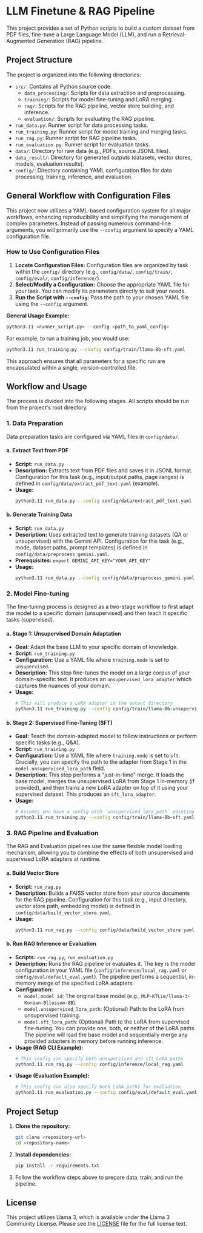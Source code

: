 # LLM Finetune & RAG Pipeline

This project provides a set of Python scripts to build a custom dataset from PDF files, fine-tune a Large Language Model (LLM), and run a Retrieval-Augmented Generation (RAG) pipeline.

## Project Structure

The project is organized into the following directories:

- `src/`: Contains all Python source code.
  - `data_processing/`: Scripts for data extraction and preprocessing.
  - `training/`: Scripts for model fine-tuning and LoRA merging.
  - `rag/`: Scripts for the RAG pipeline, vector store building, and inference.
  - `evaluation/`: Scripts for evaluating the RAG pipeline.
- `run_data.py`: Runner script for data processing tasks.
- `run_training.py`: Runner script for model training and merging tasks.
- `run_rag.py`: Runner script for RAG pipeline tasks.
- `run_evaluation.py`: Runner script for evaluation tasks.
- `data/`: Directory for raw data (e.g., PDFs, source JSONL files).
- `data_result/`: Directory for generated outputs (datasets, vector stores, models, evaluation results).
- `config/`: Directory containing YAML configuration files for data processing, training, inference, and evaluation.

## General Workflow with Configuration Files

This project now utilizes a YAML-based configuration system for all major workflows, enhancing reproducibility and simplifying the management of complex parameters. Instead of passing numerous command-line arguments, you will primarily use the `--config` argument to specify a YAML configuration file.

### How to Use Configuration Files

1.  **Locate Configuration Files:** Configuration files are organized by task within the `config/` directory (e.g., `config/data/`, `config/train/`, `config/eval/`, `config/inference/`).
2.  **Select/Modify a Configuration:** Choose the appropriate YAML file for your task. You can modify its parameters directly to suit your needs.
3.  **Run the Script with `--config`:** Pass the path to your chosen YAML file using the `--config` argument.

**General Usage Example:**

```bash
python3.11 <runner_script.py> --config <path_to_yaml_config>
```

For example, to run a training job, you would use:

```bash
python3.11 run_training.py --config config/train/llama-8b-sft.yaml
```

This approach ensures that all parameters for a specific run are encapsulated within a single, version-controlled file.

## Workflow and Usage

The process is divided into the following stages. All scripts should be run from the project's root directory.

### 1. Data Preparation

Data preparation tasks are configured via YAML files in `config/data/`.

#### a. Extract Text from PDF
- **Script:** `run_data.py`
- **Description:** Extracts text from PDF files and saves it in JSONL format. Configuration for this task (e.g., input/output paths, page ranges) is defined in `config/data/extract_pdf_text.yaml` (example).
- **Usage:**
  ```bash
  python3.11 run_data.py --config config/data/extract_pdf_text.yaml
  ```

#### b. Generate Training Data
- **Script:** `run_data.py`
- **Description:** Uses extracted text to generate training datasets (QA or unsupervised) with the Gemini API. Configuration for this task (e.g., mode, dataset paths, prompt templates) is defined in `config/data/preprocess_gemini.yaml`.
- **Prerequisites:** `export GEMINI_API_KEY="YOUR_API_KEY"`
- **Usage:**
  ```bash
  python3.11 run_data.py --config config/data/preprocess_gemini.yaml
  ```

### 2. Model Fine-tuning

The fine-tuning process is designed as a two-stage workflow to first adapt the model to a specific domain (unsupervised) and then teach it specific tasks (supervised).

#### a. Stage 1: Unsupervised Domain Adaptation
- **Goal:** Adapt the base LLM to your specific domain of knowledge.
- **Script:** `run_training.py`
- **Configuration:** Use a YAML file where `training.mode` is set to `unsupervised`.
- **Description:** This step fine-tunes the model on a large corpus of your domain-specific text. It produces an `unsupervised_lora_adapter` which captures the nuances of your domain.
- **Usage:**
  ```bash
  # This will produce a LoRA adapter in the output directory
  python3.11 run_training.py --config config/train/llama-8b-unsupervised.yaml # (Example config)
  ```

#### b. Stage 2: Supervised Fine-Tuning (SFT)
- **Goal:** Teach the domain-adapted model to follow instructions or perform specific tasks (e.g., Q&A).
- **Script:** `run_training.py`
- **Configuration:** Use a YAML file where `training.mode` is set to `sft`. Crucially, you can specify the path to the adapter from Stage 1 in the `model.unsupervised_lora_path` field.
- **Description:** This step performs a "just-in-time" merge. It loads the base model, merges the unsupervised LoRA from Stage 1 in-memory (if provided), and then trains a new LoRA adapter on top of it using your supervised dataset. This produces an `sft_lora_adapter`.
- **Usage:**
  ```bash
  # Assumes you have a config with `unsupervised_lora_path` pointing to the Stage 1 adapter
  python3.11 run_training.py --config config/train/llama-8b-sft.yaml
  ```

### 3. RAG Pipeline and Evaluation

The RAG and Evaluation pipelines use the same flexible model loading mechanism, allowing you to combine the effects of both unsupervised and supervised LoRA adapters at runtime.

#### a. Build Vector Store
- **Script:** `run_rag.py`
- **Description:** Builds a FAISS vector store from your source documents for the RAG pipeline. Configuration for this task (e.g., input directory, vector store path, embedding model) is defined in `config/data/build_vector_store.yaml`.
- **Usage:**
  ```bash
  python3.11 run_rag.py --config config/data/build_vector_store.yaml
  ```

#### b. Run RAG Inference or Evaluation
- **Scripts:** `run_rag.py`, `run_evaluation.py`
- **Description:** Runs the RAG pipeline or evaluates it. The key is the model configuration in your YAML file (`config/inference/local_rag.yaml` or `config/eval/default_eval.yaml`). The pipeline performs a sequential, in-memory merge of the specified LoRA adapters.
- **Configuration:**
  - `model.model_id`: The original base model (e.g., `MLP-KTLim/llama-3-Korean-Bllossom-8B`).
  - `model.unsupervised_lora_path`: (Optional) Path to the LoRA from unsupervised training.
  - `model.sft_lora_path`: (Optional) Path to the LoRA from supervised fine-tuning.
  You can provide one, both, or neither of the LoRA paths. The pipeline will load the base model and sequentially merge any provided adapters in memory before running inference.
- **Usage (RAG CLI Example):**
  ```bash
  # This config can specify both unsupervised and sft LoRA paths
  python3.11 run_rag.py --config config/inference/local_rag.yaml
  ```
- **Usage (Evaluation Example):**
  ```bash
  # This config can also specify both LoRA paths for evaluation
  python3.11 run_evaluation.py --config config/eval/default_eval.yaml
  ```

## Project Setup

1.  **Clone the repository:**
    ```bash
    git clone <repository-url>
    cd <repository-name>
    ```
2.  **Install dependencies:**
    ```bash
    pip install -r requirements.txt
    ```
3.  Follow the workflow steps above to prepare data, train, and run the pipeline.

## License

This project utilizes Llama 3, which is available under the Llama 3 Community License. Please see the [LICENSE](LICENSE) file for the full license text.